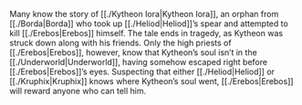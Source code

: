 Many know the story of [[./Kytheon Iora|Kytheon Iora]], an orphan from [[./Borda|Borda]] who took up [[./Heliod|Heliod]]’s spear and attempted to kill [[./Erebos|Erebos]] himself. The tale ends in tragedy, as Kytheon was struck down along with his friends. Only the high priests of [[./Erebos|Erebos]], however, know that Kytheon’s soul isn’t in the [[./Underworld|Underworld]], having somehow escaped right before [[./Erebos|Erebos]]’s eyes. Suspecting that either [[./Heliod|Heliod]] or [[./Kruphix|Kruphix]] knows where Kytheon’s soul went, [[./Erebos|Erebos]] will reward anyone who can tell him.